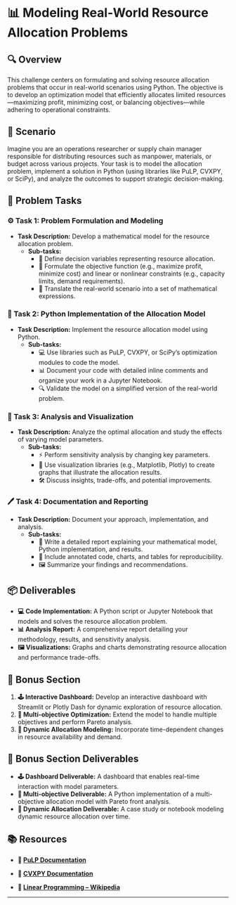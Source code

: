 # 📊 Modeling Real-World Resource Allocation Problems

## 🔍 Overview
This challenge centers on formulating and solving resource allocation problems that occur in real-world scenarios using Python. The objective is to develop an optimization model that efficiently allocates limited resources—maximizing profit, minimizing cost, or balancing objectives—while adhering to operational constraints.

## 🚀 Scenario
Imagine you are an operations researcher or supply chain manager responsible for distributing resources such as manpower, materials, or budget across various projects. Your task is to model the allocation problem, implement a solution in Python (using libraries like PuLP, CVXPY, or SciPy), and analyze the outcomes to support strategic decision-making.

## 📝 Problem Tasks

### ⚙️ Task 1: Problem Formulation and Modeling
- **Task Description:** Develop a mathematical model for the resource allocation problem.
  - **Sub-tasks:**
    - 📐 Define decision variables representing resource allocation.
    - 🧮 Formulate the objective function (e.g., maximize profit, minimize cost) and linear or nonlinear constraints (e.g., capacity limits, demand requirements).
    - 🔧 Translate the real-world scenario into a set of mathematical expressions.

### 🔬 Task 2: Python Implementation of the Allocation Model
- **Task Description:** Implement the resource allocation model using Python.
  - **Sub-tasks:**
    - 💻 Use libraries such as PuLP, CVXPY, or SciPy’s optimization modules to code the model.
    - 📊 Document your code with detailed inline comments and organize your work in a Jupyter Notebook.
    - 🔍 Validate the model on a simplified version of the real-world problem.

### 🔧 Task 3: Analysis and Visualization
- **Task Description:** Analyze the optimal allocation and study the effects of varying model parameters.
  - **Sub-tasks:**
    - ⚡ Perform sensitivity analysis by changing key parameters.
    - 🔄 Use visualization libraries (e.g., Matplotlib, Plotly) to create graphs that illustrate the allocation results.
    - 🛠️ Discuss insights, trade-offs, and potential improvements.

### 🖊️ Task 4: Documentation and Reporting
- **Task Description:** Document your approach, implementation, and analysis.
  - **Sub-tasks:**
    - 📄 Write a detailed report explaining your mathematical model, Python implementation, and results.
    - 📝 Include annotated code, charts, and tables for reproducibility.
    - 🖼️ Summarize your findings and recommendations.

## 📦 Deliverables
- **💻 Code Implementation:** A Python script or Jupyter Notebook that models and solves the resource allocation problem.
- **📊 Analysis Report:** A comprehensive report detailing your methodology, results, and sensitivity analysis.
- **🖼️ Visualizations:** Graphs and charts demonstrating resource allocation and performance trade-offs.

## 🎁 Bonus Section
1. **🕹️ Interactive Dashboard:** Develop an interactive dashboard with Streamlit or Plotly Dash for dynamic exploration of resource allocation.
2. **🧮 Multi-objective Optimization:** Extend the model to handle multiple objectives and perform Pareto analysis.
3. **🔄 Dynamic Allocation Modeling:** Incorporate time-dependent changes in resource availability and demand.

## 🏅 Bonus Section Deliverables
- **🕹️ Dashboard Deliverable:** A dashboard that enables real-time interaction with model parameters.
- **🧮 Multi-objective Deliverable:** A Python implementation of a multi-objective allocation model with Pareto front analysis.
- **🔄 Dynamic Allocation Deliverable:** A case study or notebook modeling dynamic resource allocation over time.

## 📚 Resources
- **🔗 [PuLP Documentation](https://coin-or.github.io/pulp/)**

- **🔗 [CVXPY Documentation](https://www.cvxpy.org/)**

- **🔗 [Linear Programming – Wikipedia](https://en.wikipedia.org/wiki/Linear_programming)**

---
